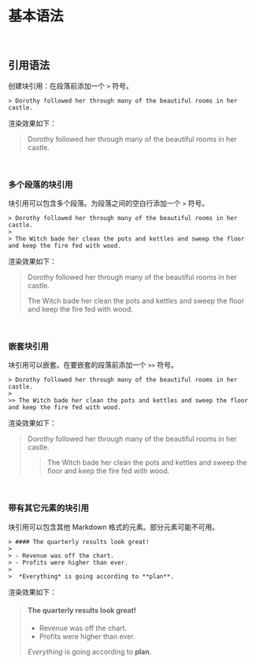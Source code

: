 # 基本语法
<br>

## 引用语法
创建块引用：在段落前添加一个 `>` 符号。

`> Dorothy followed her through many of the beautiful rooms in her castle. `

渲染效果如下：
> Dorothy followed her through many of the beautiful rooms in her castle. 

<br>

### 多个段落的块引用
块引用可以包含多个段落。为段落之间的空白行添加一个 `>` 符号。

`> Dorothy followed her through many of the beautiful rooms in her castle.`<br>
`>`<br>
`> The Witch bade her clean the pots and kettles and sweep the floor and keep the fire fed with wood.`

渲染效果如下：
> Dorothy followed her through many of the beautiful rooms in her castle.
>
> The Witch bade her clean the pots and kettles and sweep the floor and keep the fire fed with wood.

<br>

### 嵌套块引用
块引用可以嵌套。在要嵌套的段落前添加一个 `>>` 符号。

`> Dorothy followed her through many of the beautiful rooms in her castle. `<br>
`>`<br>
`>> The Witch bade her clean the pots and kettles and sweep the floor and keep the fire fed with wood. `

渲染效果如下：
> Dorothy followed her through many of the beautiful rooms in her castle. 
>
>> The Witch bade her clean the pots and kettles and sweep the floor and keep the fire fed with wood. 

<br>

### 带有其它元素的块引用
块引用可以包含其他 Markdown 格式的元素。部分元素可能不可用。
<pre>
<code>> #### The quarterly results look great! 
>
> - Revenue was off the chart. 
> - Profits were higher than ever. 
>
>  *Everything* is going according to **plan**. </code>
</pre>

渲染效果如下：
> #### The quarterly results look great!
>
> - Revenue was off the chart.
> - Profits were higher than ever.
>
>  *Everything* is going according to **plan**.


